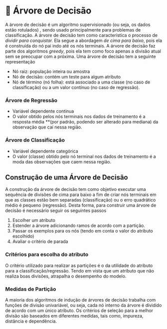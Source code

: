 # :deciduous_tree: Árvore de Decisão

A árvore de decisão é um algoritmo supervisionado (ou seja, os dados estão rotulados) , sendo usado principalmente para problemas de classificação.  A árvore de decisão tem como característica o processo de *dividir para conquistar.* Ela segue a abordagem *de cima para baixo*, pois ela é construída do nó pai indo até os nós terminais. A árvore de decisão faz parte dos algoritmos *greedy*, pois ela tem como foco apenas a divisão atual sem se preocupar com a próxima.  Uma árvore de decisão tem a seguinte representação

- Nó raiz: população inteira ou amostra
- Nó de decisão: contém um teste para algum atributo
- Nó de término (nó folha): está associado a uma classe (no caso de classificação) ou a um valor contínuo (no caso de regressão).

### Árvore de Regressão

- Variável dependente contínua
- O valor obtido pelos nós terminais nos dados de treinamento é a resposta média **(por padrão, podendo ser alterado para mediana) da observação que caí nessa região.

### Árvore de Classificação

- Variável dependente categórica
- O valor (classe) obtido pelo nó terminal nos dados de treinamento é a moda das observações que caem nessa região.

## Construção de uma Árvore de Decisão

A construção da árvore de decisão tem como objetivo executar uma sequência de divisões de cima para baixo a fim de criar nós terminais em que as classes estão bem separadas (classificação) ou o erro quadrático médio é pequeno (regressão). Desta forma, para construir uma árvore de decisão é necessário seguir os seguintes passos

1. Escolher um atributo
2. Estender a árvore adicionando ramos de acordo com a partição.
3. Passar os exemplos para os nós (tendo em conta o valor do atributo escolhido)
4. Avaliar o critério de parada

### Critérios para escolha do atributo

O critério utilizado para realizar as partições é o da utilidade do atributo para a classificação/regressão. Tendo em vista que um atributo que não realiza boas divisões, atrapalha o desempenho do modelo.

### Medidas de Partição

A maioria dos algoritmos de indução de árvores de decisão trabalha com funções de divisão univariável, ou seja, cada nó interno da árvore é dividido de acordo com um único atributo. Os critérios de seleção para a melhor divisão são baseados em diferentes medidas, tais como, impureza, distância e dependência.
